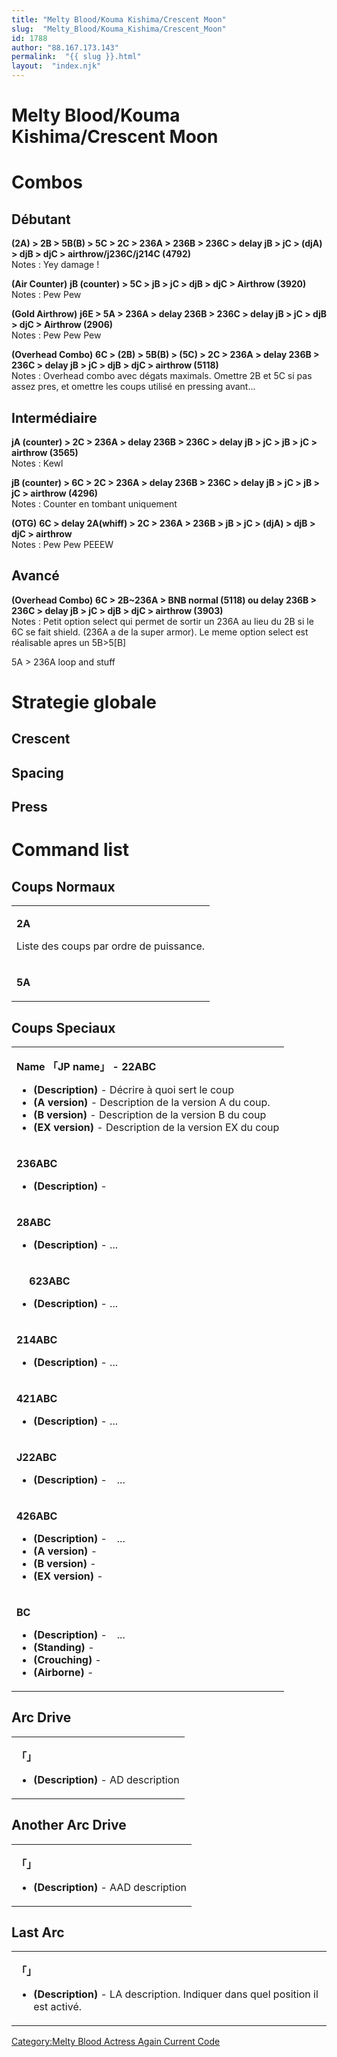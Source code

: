 ```yaml
---
title: "Melty Blood/Kouma Kishima/Crescent Moon"
slug:  "Melty_Blood/Kouma_Kishima/Crescent_Moon"
id: 1788
author: "88.167.173.143"
permalink:  "{{ slug }}.html"
layout:  "index.njk"
---
```


# Melty Blood/Kouma Kishima/Crescent Moon

# Combos

## Débutant

**(2A) \> 2B \> 5B(B) \> 5C \> 2C \> 236A \> 236B \> 236C \> delay jB \>
jC \> (djA) \> djB \> djC \> airthrow/j236C/j214C (4792)**  
Notes : Yey damage !

**(Air Counter)** **jB (counter) \> 5C \> jB \> jC \> djB \> djC \>
Airthrow (3920)**  
Notes : Pew Pew

**(Gold Airthrow)** **j6E \> 5A \> 236A \> delay 236B \> 236C \> delay
jB \> jC \> djB \> djC \> Airthrow (2906)**  
Notes : Pew Pew Pew

**(Overhead Combo)** **6C \> (2B) \> 5B(B) \> (5C) \> 2C \> 236A \>
delay 236B \> 236C \> delay jB \> jC \> djB \> djC \> airthrow
(5118)**  
Notes : Overhead combo avec dégats maximals. Omettre 2B et 5C si pas
assez pres, et omettre les coups utilisé en pressing avant...

## Intermédiaire

**jA (counter) \> 2C \> 236A \> delay 236B \> 236C \> delay jB \> jC \>
jB \> jC \> airthrow (3565)**  
Notes : Kewl

**jB (counter) \> 6C \> 2C \> 236A \> delay 236B \> 236C \> delay jB \>
jC \> jB \> jC \> airthrow (4296)**  
Notes : Counter en tombant uniquement

**(OTG)** **6C \> delay 2A(whiff) \> 2C \> 236A \> 236B \> jB \> jC \>
(djA) \> djB \> djC \> airthrow**  
Notes : Pew Pew PEEEW

## Avancé

**(Overhead Combo)** **6C \> 2B\~236A \> BNB normal (5118) ou delay 236B
\> 236C \> delay jB \> jC \> djB \> djC \> airthrow (3903)**  
Notes : Petit option select qui permet de sortir un 236A au lieu du 2B
si le 6C se fait shield. (236A a de la super armor). Le meme option
select est réalisable apres un 5B\>5\[B\]

5A \> 236A loop and stuff

# Strategie globale

## Crescent

## Spacing

## Press

# Command list

## Coups Normaux

<table>
<tbody>
<tr class="odd">
<td><p><strong>2A</strong></p>
<p>Liste des coups par ordre de puissance.</p></td>
</tr>
<tr class="even">
<td><p><strong>5A</strong></p></td>
</tr>
</tbody>
</table>

## Coups Speciaux

<table>
<tbody>
<tr class="odd">
<td><p><strong>Name 「JP name」 - 22ABC</strong></p>
<ul>
<li><strong>(Description)</strong> - Décrire à quoi sert le coup</li>
<li><strong>(A version)</strong> - Description de la version A du
coup.</li>
<li><strong>(B version)</strong> - Description de la version B du
coup</li>
<li><strong>(EX version)</strong> - Description de la version EX du
coup</li>
</ul></td>
</tr>
<tr class="even">
<td><p><strong>236ABC</strong></p>
<ul>
<li><strong>(Description)</strong> -</li>
</ul></td>
</tr>
<tr class="odd">
<td><p><strong>28ABC</strong></p>
<ul>
<li><strong>(Description)</strong> - ...</li>
</ul></td>
</tr>
<tr class="even">
<td><p><strong>　 623ABC</strong></p>
<ul>
<li><strong>(Description)</strong> - ...</li>
</ul></td>
</tr>
<tr class="odd">
<td><p><strong>214ABC</strong></p>
<ul>
<li><strong>(Description)</strong> - ...</li>
</ul></td>
</tr>
<tr class="even">
<td><p><strong>421ABC</strong></p>
<ul>
<li><strong>(Description)</strong> - ...</li>
</ul></td>
</tr>
<tr class="odd">
<td><p><strong>J22ABC</strong></p>
<ul>
<li><strong>(Description)</strong> -　...</li>
</ul></td>
</tr>
<tr class="even">
<td><p><strong>426ABC</strong></p>
<ul>
<li><strong>(Description)</strong> -　...</li>
<li><strong>(A version)</strong> -</li>
<li><strong>(B version)</strong> -</li>
<li><strong>(EX version)</strong> -</li>
</ul></td>
</tr>
<tr class="odd">
<td><p><strong>BC</strong></p>
<ul>
<li><strong>(Description)</strong> -　...</li>
<li><strong>(Standing)</strong> -</li>
<li><strong>(Crouching)</strong> -</li>
<li><strong>(Airborne)</strong> -</li>
</ul></td>
</tr>
</tbody>
</table>

## Arc Drive

<table>
<tbody>
<tr class="odd">
<td><p><strong>「」</strong></p>
<ul>
<li><strong>(Description)</strong> - AD description</li>
</ul></td>
</tr>
</tbody>
</table>

## Another Arc Drive

<table>
<tbody>
<tr class="odd">
<td><p><strong>「」</strong></p>
<ul>
<li><strong>(Description)</strong> - AAD description</li>
</ul></td>
</tr>
</tbody>
</table>

## Last Arc

<table>
<tbody>
<tr class="odd">
<td><p><strong>「」</strong></p>
<ul>
<li><strong>(Description)</strong> - LA description. Indiquer dans quel
position il est activé.</li>
</ul></td>
</tr>
</tbody>
</table>

[Category:Melty Blood Actress Again Current
Code](Category:Melty_Blood_Actress_Again_Current_Code "wikilink")
